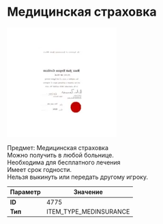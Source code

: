 # Медицинская страховка

![Item Image](../img/4775.webp?raw=true)

Предмет: Медицинская страховка<br>Можно получить в любой больнице. <br>Необходима для бесплатного лечения<br>Имеет срок годности. <br>Нельзя выкинуть или передать другому игроку.


| Параметр | Значение |
|----------|----------|
| **ID** | 4775 |
| **Тип** | ITEM_TYPE_MEDINSURANCE |

